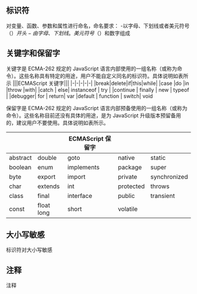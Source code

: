 ## 标识符

对变量、函数、参数和属性进行命名，命名要求： -以字母、下划线或者美元符号（$）开头
-由字母、下划线。美元符号（$）和数字组成

## 关键字和保留字

关键字是 ECMA-262 规定的 JavaScript 语言内部使用的一组名称（或称为命令）。这些名称具有特定的用途，用户不能自定义同名的标识符。具体说明如表所示
|||ECMAScript 关键字|||
|-|-|-|-|-|
|break|delete|if|this|while|
|case |do |in |throw |with|
|catch | else| instanceof | try |
|continue | finally | new | typeof |
|debugger| for | return| var
|default | function | switch| void

保留字是 ECMA-262 规定的 JavaScript 语言内部预备使用的一组名称（或称为命令）。这些名称目前还没有具体的用途，是为 JavaScript 升级版本预留备用的，建议用户不要使用。具体说明如表所示。

|          |            | ECMAScript 保留字 |           |              |
| -------- | ---------- | ----------------- | --------- | ------------ |
| abstract | double     | goto              | native    | static       |
| boolean  | enum       | implements        | package   | super        |
| byte     | export     | import            | private   | synchronized |
| char     | extends    | int               | protected | throws       |
| class    | final      | interface         | public    | transient    |
| const    | float long | short             | volatile  |

## 大小写敏感

标识符对大小写敏感

## 注释

注释
